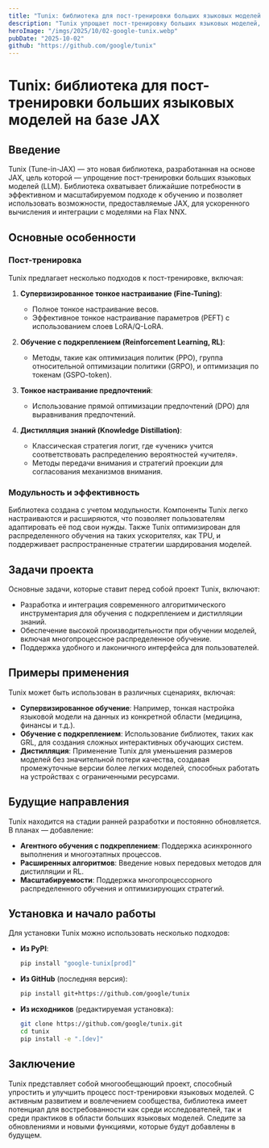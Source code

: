 ```yaml
---
title: "Tunix: библиотека для пост-тренировки больших языковых моделей на базе JAX"
description: "Tunix упрощает пост-тренировку больших языковых моделей, обеспечивая поддержку методов дообучения, обучения с подкреплением и дистилляции."
heroImage: "/imgs/2025/10/02-google-tunix.webp"
pubDate: "2025-10-02"
github: "https://github.com/google/tunix"
---
```


# Tunix: библиотека для пост-тренировки больших языковых моделей на базе JAX

## Введение

Tunix (Tune-in-JAX) — это новая библиотека, разработанная на основе JAX, цель которой — упрощение пост-тренировки больших языковых моделей (LLM). Библиотека охватывает ближайшие потребности в эффективном и масштабируемом подходе к обучению и позволяет использовать возможности, предоставляемые JAX, для ускоренного вычисления и интеграции с моделями на Flax NNX.

## Основные особенности

### Пост-тренировка

Tunix предлагает несколько подходов к пост-тренировке, включая:

1. **Супервизированное тонкое настраивание (Fine-Tuning)**:
   - Полное тонкое настраивание весов.
   - Эффективное тонкое настраивание параметров (PEFT) с использованием слоев LoRA/Q-LoRA.
   
2. **Обучение с подкреплением (Reinforcement Learning, RL)**:
   - Методы, такие как оптимизация политик (PPO), группа относительной оптимизации политики (GRPO), и оптимизация по токенам (GSPO-token).

3. **Тонкое настраивание предпочтений**:
   - Использование прямой оптимизации предпочтений (DPO) для выравнивания предпочтений.

4. **Дистилляция знаний (Knowledge Distillation)**:
   - Классическая стратегия логит, где «ученик» учится соответствовать распределению вероятностей «учителя».
   - Методы передачи внимания и стратегий проекции для согласования механизмов внимания.

### Модульность и эффективность

Библиотека создана с учетом модульности. Компоненты Tunix легко настраиваются и расширяются, что позволяет пользователям адаптировать её под свои нужды. Также Tunix оптимизирован для распределенного обучения на таких ускорителях, как TPU, и поддерживает распространенные стратегии шардирования моделей.

## Задачи проекта

Основные задачи, которые ставит перед собой проект Tunix, включают:

- Разработка и интеграция современного алгоритмического инструментария для обучения с подкреплением и дистилляции знаний.
- Обеспечение высокой производительности при обучении моделей, включая многопроцессное распределенное обучение.
- Поддержка удобного и лаконичного интерфейса для пользователей.

## Примеры применения

Tunix может быть использован в различных сценариях, включая:

- **Супервизированное обучение**: Например, тонкая настройка языковой модели на данных из конкретной области (медицина, финансы и т.д.).
- **Обучение с подкреплением**: Использование библиотек, таких как GRL, для создания сложных интерактивных обучающих систем.
- **Дистилляция**: Применение Tunix для уменьшения размеров моделей без значительной потери качества, создавая промежуточные версии более легких моделей, способных работать на устройствах с ограниченными ресурсами.

## Будущие направления

Tunix находится на стадии ранней разработки и постоянно обновляется. В планах — добавление:

- **Агентного обучения с подкреплением**: Поддержка асинхронного выполнения и многоэтапных процессов.
- **Расширенных алгоритмов**: Введение новых передовых методов для дистилляции и RL.
- **Масштабируемости**: Поддержка многопроцессорного распределенного обучения и оптимизирующих стратегий.

## Установка и начало работы

Для установки Tunix можно использовать несколько подходов:

- **Из PyPI**:

  ```bash
  pip install "google-tunix[prod]"
  ```

- **Из GitHub** (последняя версия):

  ```bash
  pip install git+https://github.com/google/tunix
  ```

- **Из исходников** (редактируемая установка):

  ```bash
  git clone https://github.com/google/tunix.git
  cd tunix
  pip install -e ".[dev]"
  ```

## Заключение

Tunix представляет собой многообещающий проект, способный упростить и улучшить процесс пост-тренировки языковых моделей. С активным развитием и вовлечением сообщества, библиотека имеет потенциал для востребованности как среди исследователей, так и среди практиков в области больших языковых моделей. Следите за обновлениями и новыми функциями, которые будут добавлены в будущем.